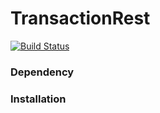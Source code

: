 TransactionRest
=================

[![Build Status](https://travis-ci.org/firstthumb/TransactionRest.svg?branch=master)](https://travis-ci.org/firstthumb/TransactionRest)

### Dependency

### Installation
